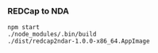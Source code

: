 ### REDCap to NDA



```
npm start
./node_modules/.bin/build
./dist/redcap2ndar-1.0.0-x86_64.AppImage
```
